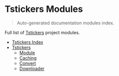 # Tstickers Modules

> Auto-generated documentation modules index.

Full list of [Tstickers](README.md#tstickers-index) project modules.

- [Tstickers Index](README.md#tstickers-index)
- [Tstickers](tstickers/index.md#tstickers)
    - [Module](tstickers/module.md#module)
    - [Caching](tstickers/caching.md#caching)
    - [Convert](tstickers/convert.md#convert)
    - [Downloader](tstickers/downloader.md#downloader)
